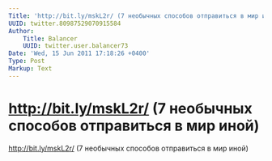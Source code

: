 ```yaml
---
Title: 'http://bit.ly/mskL2r/ (7 необычных способов отправиться в мир иной)'
UUID: twitter.80987529070915584
Author:
    Title: Balancer
    UUID: twitter.user.balancer73
Date: 'Wed, 15 Jun 2011 17:18:26 +0400'
Type: Post
Markup: Text
---
```


# http://bit.ly/mskL2r/ (7 необычных способов отправиться в мир иной)

http://bit.ly/mskL2r/ (7 необычных способов отправиться в
мир иной)